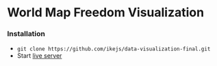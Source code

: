 # World Map Freedom Visualization

### Installation
- `git clone https://github.com/ikejs/data-visualization-final.git`
- Start [live server](https://marketplace.visualstudio.com/items?itemName=ritwickdey.LiveServer)
